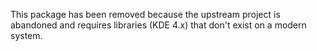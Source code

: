 This package has been removed because the upstream
project is abandoned and requires libraries (KDE 4.x)
that don't exist on a modern system.
